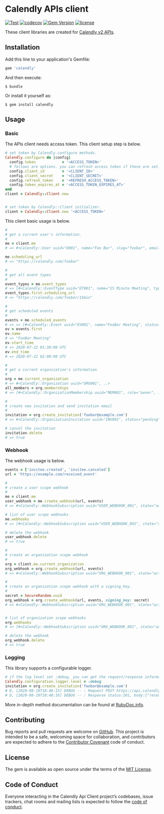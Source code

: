 # Calendly APIs client

[![Test](https://github.com/koshilife/calendly-api-ruby-client/workflows/Test/badge.svg)](https://github.com/koshilife/calendly-api-ruby-client/actions?query=workflow%3ATest)
[![codecov](https://codecov.io/gh/koshilife/calendly-api-ruby-client/branch/master/graph/badge.svg)](https://codecov.io/gh/koshilife/calendly-api-ruby-client)
[![Gem Version](https://badge.fury.io/rb/calendly.svg)](http://badge.fury.io/rb/calendly)
[![license](https://img.shields.io/github/license/koshilife/calendly-api-ruby-client)](https://github.com/koshilife/calendly-api-ruby-client/blob/master/LICENSE.txt)

These client libraries are created for [Calendly v2 APIs](https://calendly.stoplight.io/).

## Installation

Add this line to your application's Gemfile:

```ruby
gem 'calendly'
```

And then execute:

    $ bundle

Or install it yourself as:

    $ gem install calendly

## Usage

### Basic

The APIs client needs access token.
This client setup step is below.

```ruby
# set token by Calendly.configure methods.
Calendly.configure do |config|
  config.token            = '<ACCESS_TOKEN>'
  # follows are options. you can refresh access token if these are set.
  config.client_id        = '<CLIENT_ID>'
  config.client_secret    = '<CLIENT_SECRET>'
  config.refresh_token    = '<REFRESH_ACCESS_TOKEN>'
  config.token_expires_at = '<ACCESS_TOKEN_EXPIRES_AT>'
end
client = Calendly::Client.new


# set token by Calendly::Client initializer.
client = Calendly::Client.new '<ACCESS_TOKEN>'
```

This client basic usage is below.

```ruby
#
# get a current user's information.
#
me = client.me
# => #<Calendly::User uuid="U001", name="Foo Bar", slug="foobar", email="foobar@example.com", ..>

me.scheduling_url
# => "https://calendly.com/foobar"

#
# get all event types
#
event_types = me.event_types
# => [#<Calendly::EventType uuid="ET001", name="15 Minute Meeting", type="StandardEventType", slug="15min", active=true, kind="solo", scheduling_url="https://calendly.com/foobar/15min", ..>, #<Calendly::EventType uuid="ET002", name="30 Minute Meeting", type="StandardEventType", slug="30min", active=true, kind="solo", scheduling_url="https://calendly.com/foobar/30min", ..>]
event_types.first.scheduling_url
# => "https://calendly.com/foobar/15min"

#
# get scheduled events
#
events = me.scheduled_events
# => => [#<Calendly::Event uuid="EV001", name="FooBar Meeting", status="active", ..>, #<Calendly::Event uuid="EV002", name="Team Meeting", status="active", ..>]
ev = events.first
ev.name
# => "FooBar Meeting"
ev.start_time
# => 2020-07-22 01:30:00 UTC
ev.end_time
# => 2020-07-22 02:00:00 UTC

#
# get a current organization's information
#
org = me.current_organization
# => #<Calendly::Organization uuid="ORG001", ..>
all_members = org.memberships
# => [#<Calendly::OrganizationMembership uuid="MEM001", role="owner", ..>, #<Calendly::OrganizationMembership uuid="MEM002", role="user", ..>]

#
# create new invitation and send invitation email
#
invitation = org.create_invitation('foobar@example.com')
# => #<Calendly::OrganizationInvitation uuid="INV001", status="pending", email="foobar@example.com", ..>

# cancel the invitation
invitation.delete
# => true
```

### Webhook

The webhook usage is below.

```ruby
events = ['invitee.created', 'invitee.canceled']
url = 'https://example.com/received_event'

#
# create a user scope webhook
#
me = client.me
user_webhook = me.create_webhook(url, events)
# => #<Calendly::WebhookSubscription uuid="USER_WEBHOOK_001", state="active", scope="user", events=["invitee.created", "invitee.canceled"], callback_url="https://example.com/received_event", ..>

# list of user scope webhooks
me.webhooks
# => [#<Calendly::WebhookSubscription uuid="USER_WEBHOOK_001", state="active", scope="user", events=["invitee.created", "invitee.canceled"], callback_url="https://example.com/received_event", ..>]

# delete the webhook
user_webhook.delete
# => true

#
# create an organization scope webhook
#
org = client.me.current_organization
org_webhook = org.create_webhook(url, events)
# => #<Calendly::WebhookSubscription uuid="ORG_WEBHOOK_001", state="active", scope="organization", events=["invitee.created", "invitee.canceled"], callback_url="https://example.com/received_event", ..>

#
# create an organization scope webhook with a signing_key.
#
secret = SecureRandom.uuid
org_webhook = org.create_webhook(url, events, signing_key: secret)
# => #<Calendly::WebhookSubscription uuid="ORG_WEBHOOK_001", state="active", scope="organization", events=["invitee.created", "invitee.canceled"], callback_url="https://example.com/received_event", signing_key="10093ca7-aef1-4455-9024-8f68eaf0558f"..>


# list of organization scope webhooks
org.webhooks
# => [#<Calendly::WebhookSubscription uuid="ORG_WEBHOOK_001", state="active", scope="organization", events=["invitee.created", "invitee.canceled"], callback_url="https://example.com/received_event", ..>]

# delete the webhook
org_webhook.delete
# => true
```

### Logging

This library supports a configurable logger.

```ruby
# if the log level set :debug, you can get the request/response information.
Calendly.configuration.logger.level = :debug
invitation = org.create_invitation('foobar@example.com')
# D, [2020-08-10T10:48:15] DEBUG -- : Request POST https://api.calendly.com/organizations/ORG001/invitations params:, body:{:email=>"foobar@example.com"}
# D, [2020-08-10T10:48:16] DEBUG -- : Response status:201, body:{"resource":{"created_at":"2020-08-10T10:48:16.051159Z","email":"foobar@example.com","last_sent_at":"2020-08-10T10:48:16.096518Z","organization":"https://api.calendly.com/organizations/ORG001","status":"pending","updated_at":"2020-08-10T10:48:16.051159Z","uri":"https://api.calendly.com/organizations/ORG001/invitations/INV001"}}
```

More in-depth method documentation can be found at [RubyDoc.info](https://www.rubydoc.info/gems/calendly/).

## Contributing

Bug reports and pull requests are welcome on [GitHub](https://github.com/koshilife/calendly-api-ruby-client). This project is intended to be a safe, welcoming space for collaboration, and contributors are expected to adhere to the [Contributor Covenant](http://contributor-covenant.org) code of conduct.

## License

The gem is available as open source under the terms of the [MIT License](https://opensource.org/licenses/MIT).

## Code of Conduct

Everyone interacting in the Calendly Api Client project’s codebases, issue trackers, chat rooms and mailing lists is expected to follow the [code of conduct](https://github.com/koshilife/calendly-api-ruby-client/blob/master/CODE_OF_CONDUCT.md).
